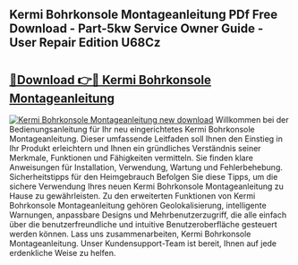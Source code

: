 ## Kermi Bohrkonsole Montageanleitung PDf Free Download - Part-5kw Service Owner Guide - User Repair Edition U68Cz

# <h2><a href="http://df7sfh1.blite.top/?on=Kermi+Bohrkonsole+Montageanleitung">🔗Download 👉🔴 Kermi Bohrkonsole Montageanleitung</a></h2>

[![Kermi Bohrkonsole Montageanleitung new download](https://i.imgur.com/lujVjoI.png)](http://df7sfh1.blite.top/?on=Kermi+Bohrkonsole+Montageanleitung)
Willkommen bei der Bedienungsanleitung für Ihr neu eingerichtetes Kermi Bohrkonsole Montageanleitung. Dieser umfassende Leitfaden soll Ihnen den Einstieg in Ihr Produkt erleichtern und Ihnen ein gründliches Verständnis seiner Merkmale, Funktionen und Fähigkeiten vermitteln. Sie finden klare Anweisungen für Installation, Verwendung, Wartung und Fehlerbehebung. Sicherheitstipps für den Heimgebrauch Befolgen Sie diese Tipps, um die sichere Verwendung Ihres neuen Kermi Bohrkonsole Montageanleitung zu Hause zu gewährleisten. Zu den erweiterten Funktionen von Kermi Bohrkonsole Montageanleitung gehören Geolokalisierung, intelligente Warnungen, anpassbare Designs und Mehrbenutzerzugriff, die alle einfach über die benutzerfreundliche und intuitive Benutzeroberfläche gesteuert werden können. Lass uns zusammenarbeiten, Kermi Bohrkonsole Montageanleitung. Unser Kundensupport-Team ist bereit, Ihnen auf jede erdenkliche Weise zu helfen.
